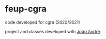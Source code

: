 # feup-cgra

code developed for cgra (2020/2021)

project and classes developed with [João André](https://github.com/JoaoAMarinho).
